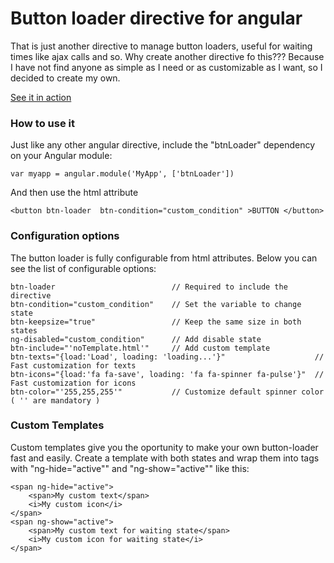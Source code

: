 # Button loader directive for angular

That is just another directive to manage button loaders, useful for waiting times like ajax calls and so. Why create another directive fo this??? Because I have not find anyone as simple as I need or as customizable as I want, so I decided to create my own.

<a href="http://rafasoyyo.github.io/Button-Loader/"> See it in action </a>


### How to use it

Just like any other angular directive, include the "btnLoader" dependency on your Angular module:
```
var myapp = angular.module('MyApp', ['btnLoader'])
```


And then use the html attribute 
```
<button btn-loader  btn-condition="custom_condition" >BUTTON </button>
```


### Configuration options

The button loader is fully configurable from html attributes. Below you can see the list of configurable options:

```
btn-loader  						// Required to include the directive
btn-condition="custom_condition"  	// Set the variable to change state
btn-keepsize="true"           		// Keep the same size in both states
ng-disabled="custom_condition" 		// Add disable state
btn-include="'noTemplate.html'"		// Add custom template
btn-texts="{load:'Load', loading: 'loading...'}" 					// Fast customization for texts
btn-icons="{load:'fa fa-save', loading: 'fa fa-spinner fa-pulse'}" 	// Fast customization for icons 
btn-color="'255,255,255'" 			// Customize default spinner color ( '' are mandatory )
```



### Custom Templates
Custom templates give you the oportunity to make your own button-loader fast and easily.
Create a template with both states and wrap them into tags with "ng-hide="active"" and "ng-show="active"" like this: 

```
<span ng-hide="active">
	<span>My custom text</span>
	<i>My custom icon</i>
</span>
<span ng-show="active">
	<span>My custom text for waiting state</span>
	<i>My custom icon for waiting state</i>
</span>
```